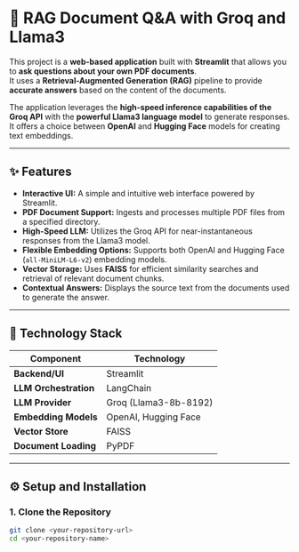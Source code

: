 # 🧠 RAG Document Q&A with Groq and Llama3

This project is a **web-based application** built with **Streamlit** that allows you to **ask questions about your own PDF documents**.  
It uses a **Retrieval-Augmented Generation (RAG)** pipeline to provide **accurate answers** based on the content of the documents.

The application leverages the **high-speed inference capabilities of the Groq API** with the **powerful Llama3 language model** to generate responses.  
It offers a choice between **OpenAI** and **Hugging Face** models for creating text embeddings.

---

## ✨ Features

- **Interactive UI:** A simple and intuitive web interface powered by Streamlit.  
- **PDF Document Support:** Ingests and processes multiple PDF files from a specified directory.  
- **High-Speed LLM:** Utilizes the Groq API for near-instantaneous responses from the Llama3 model.  
- **Flexible Embedding Options:** Supports both OpenAI and Hugging Face (`all-MiniLM-L6-v2`) embedding models.  
- **Vector Storage:** Uses **FAISS** for efficient similarity searches and retrieval of relevant document chunks.  
- **Contextual Answers:** Displays the source text from the documents used to generate the answer.

---

## 🧩 Technology Stack

| Component | Technology |
|------------|-------------|
| **Backend/UI** | Streamlit |
| **LLM Orchestration** | LangChain |
| **LLM Provider** | Groq (Llama3-8b-8192) |
| **Embedding Models** | OpenAI, Hugging Face |
| **Vector Store** | FAISS |
| **Document Loading** | PyPDF |

---

## ⚙️ Setup and Installation

### 1. Clone the Repository
```bash
git clone <your-repository-url>
cd <your-repository-name>
